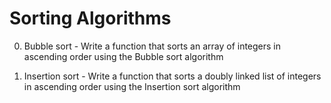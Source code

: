 # Sorting Algorithms


0. Bubble sort - Write a function that sorts an array of integers in ascending order using the Bubble sort algorithm


1. Insertion sort - Write a function that sorts a doubly linked list of integers in ascending order using the Insertion sort algorithm
